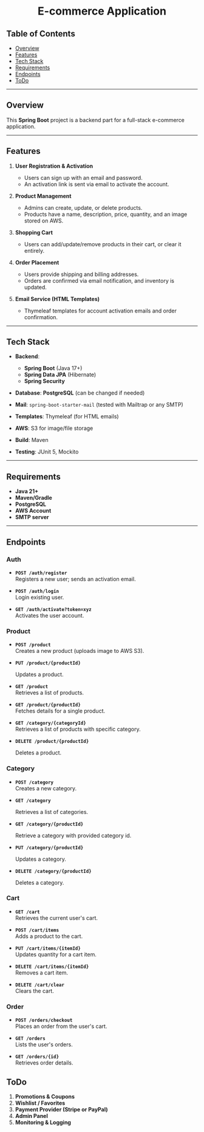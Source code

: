 # <div align="center"> E-commerce Application </div>

## Table of Contents
- [Overview](#overview)
- [Features](#features)
- [Tech Stack](#tech-stack)
- [Requirements](#requirements)
- [Endpoints](#endpoints)
- [ToDo](#todo)


---

## Overview

This **Spring Boot** project is a backend part for a full-stack e-commerce application.

---

## Features

1. **User Registration & Activation**
    - Users can sign up with an email and password.
    - An activation link is sent via email to activate the account.

2. **Product Management**
    - Admins can create, update, or delete products.
    - Products have a name, description, price, quantity, and an image stored on AWS.

3. **Shopping Cart**
    - Users can add/update/remove products in their cart, or clear it entirely.

4. **Order Placement**
    - Users provide shipping and billing addresses.
    - Orders are confirmed via email notification, and inventory is updated.

5. **Email Service (HTML Templates)**
    - Thymeleaf templates for account activation emails and order confirmation.

---

## Tech Stack

- **Backend**:
    - **Spring Boot** (Java 17+)
    - **Spring Data JPA** (Hibernate)
    - **Spring Security**

- **Database**: **PostgreSQL** (can be changed if needed)
- **Mail**: `spring-boot-starter-mail` (tested with Mailtrap or any SMTP)
- **Templates**: Thymeleaf (for HTML emails)
- **AWS**: S3 for image/file storage
- **Build**: Maven
- **Testing**: JUnit 5, Mockito

---

## Requirements

- **Java 21+**
- **Maven/Gradle**
- **PostgreSQL** 
- **AWS Account** 
- **SMTP server** 


---


## Endpoints

### Auth
- **`POST /auth/register`**  
  Registers a new user; sends an activation email.

- **`POST /auth/login`**  
  Login existing user.

- **`GET /auth/activate?token=xyz`**  
  Activates the user account.


### Product
- **`POST /product`**   
  Creates a new product (uploads image to AWS S3).

- **`PUT /product/{productId}`** 

  Updates a product.

- **`GET /product`**  
  Retrieves a list of products.

- **`GET /product/{productId}`**  
  Fetches details for a single product.

- **`GET /category/{categoryId}`**  
  Retrieves a list of products with specific category.

- **`DELETE /product/{productId}`**

  Deletes a product.


### Category
- **`POST /category`**   
  Creates a new category.

- **`GET /category`**

  Retrieves a list of categories.

- **`GET /category/{productId}`**

  Retrieve a category with provided category id.

- **`PUT /category/{productId}`**

  Updates a category.

- **`DELETE /category/{productId}`**

  Deletes a category.

### Cart
- **`GET /cart`**  
  Retrieves the current user's cart.

- **`POST /cart/items`**  
  Adds a product to the cart.

- **`PUT /cart/items/{itemId}`**  
  Updates quantity for a cart item.

- **`DELETE /cart/items/{itemId}`**  
  Removes a cart item.

- **`DELETE /cart/clear`**  
  Clears the cart.


### Order
- **`POST /orders/checkout`**  
  Places an order from the user's cart.

- **`GET /orders`**  
  Lists the user's orders.

- **`GET /orders/{id}`**  
  Retrieves order details.

## ToDo
1. **Promotions & Coupons**
2. **Wishlist / Favorites**
3. **Payment Provider (Stripe or PayPal)**
4. **Admin Panel**
5. **Monitoring & Logging**
